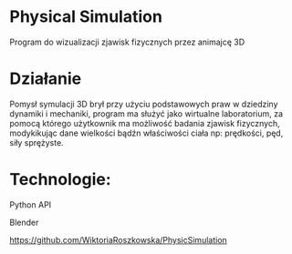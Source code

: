 # Physical Simulation
Program do wizualizacji zjawisk fizycznych przez animajcę 3D

# Działanie 
Pomysł symulacji 3D brył przy użyciu podstawowych praw w dziedziny dynamiki i mechaniki, program ma służyć jako wirtualne laboratorium, za pomocą którego użytkownik ma możliwość badania zjawisk fizycznych, modykikując dane wielkości bądźn właściwości ciała np: prędkości, pęd, siły sprężyste.

# Technologie:
Python API

Blender

https://github.com/WiktoriaRoszkowska/PhysicSimulation
